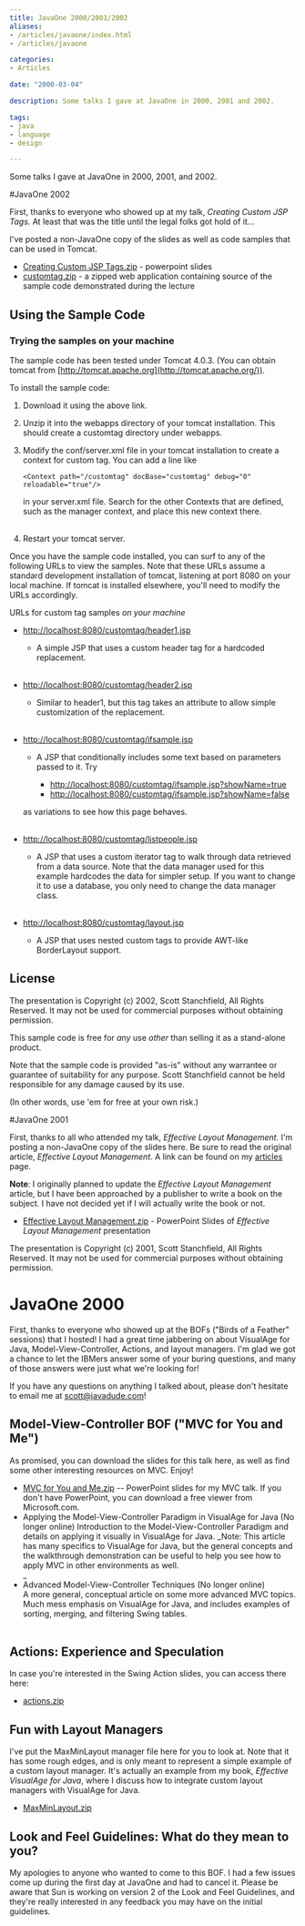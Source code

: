 ```yaml
---
title: JavaOne 2000/2001/2002
aliases:
- /articles/javaone/index.html
- /articles/javaone

categories:
- Articles

date: "2000-03-04"

description: Some talks I gave at JavaOne in 2000, 2001 and 2002.

tags:
- java
- language
- design

---
```


Some talks I gave at JavaOne in 2000, 2001, and 2002.

<!--more-->

#JavaOne 2002

First, thanks to everyone who showed up at my talk, _Creating Custom JSP Tags._ At least that was the title until the legal folks got hold of it...

I've posted a non-JavaOne copy of the slides as well as code samples that can be used in Tomcat.

*   [Creating Custom JSP Tags.zip](Creating%20Custom%20JSP%20Tags.zip) - powerpoint slides
*   [customtag.zip](customtag.zip) - a zipped web application containing source of the sample code demonstrated during the lecture

## Using the Sample Code

### Trying the samples on your machine

The sample code has been tested under Tomcat 4.0.3. (You can obtain tomcat from [http://tomcat.apache.org](http://tomcat.apache.org/)).

To install the sample code:

1.  Download it using the above link.
2.  Unzip it into the webapps directory of your tomcat installation. This should create a customtag directory under webapps.
3.  Modify the conf/server.xml file in your tomcat installation to create a context for custom tag. You can add a line like
    
		<Context path="/customtag" docBase="customtag" debug="0" reloadable="true"/>
    
    in your server.xml file. Search for the other Contexts that are defined, such as the manager context, and place this new context there.  
         
4.  Restart your tomcat server.

Once you have the sample code installed, you can surf to any of the following URLs to view the samples. Note that these URLs assume a standard development installation of tomcat, listening at port 8080 on your local machine. If tomcat is installed elsewhere, you'll need to modify the URLs accordingly.

URLs for custom tag samples _on your machine_

*   [http://localhost:8080/customtag/header1.jsp](http://localhost:8080/customtag/header1.jsp)
    *   A simple JSP that uses a custom header tag for a hardcoded replacement.  
         
*   [http://localhost:8080/customtag/header2.jsp](http://localhost:8080/customtag/header2.jsp)
    *   Similar to header1, but this tag takes an attribute to allow simple customization of the replacement.  
         
*   [http://localhost:8080/customtag/ifsample.jsp](http://localhost:8080/customtag/ifsample.jsp)
    *   A JSP that conditionally includes some text based on parameters passed to it. Try
        
        *   [http://localhost:8080/customtag/ifsample.jsp?showName=true](http://localhost:8080/customtag/ifsample.jsp?showName=true)
        *   [http://localhost:8080/customtag/ifsample.jsp?showName=false](http://localhost:8080/customtag/ifsample.jsp?showName=false)
        
	as variations to see how this page behaves.  
         
        
*   [http://localhost:8080/customtag/listpeople.jsp](http://localhost:8080/customtag/listpeople.jsp)
    *   A JSP that uses a custom iterator tag to walk through data retrieved from a data source. Note that the data manager used for this example hardcodes the data for simpler setup. If you want to change it to use a database, you only need to change the data manager class.  
         
*   [http://localhost:8080/customtag/layout.jsp](http://localhost:8080/customtag/layout.jsp)
    *   A JSP that uses nested custom tags to provide AWT-like BorderLayout support.

## License

The presentation is Copyright (c) 2002, Scott Stanchfield, All Rights Reserved. It may not be used for commercial purposes without obtaining permission.

This sample code is free for _any_ use _other_ than selling it as a stand-alone product.

Note that the sample code is provided "as-is" without any warrantee or guarantee of suitability for any purpose. Scott Stanchfield cannot be held responsible for any damage caused by its use.

(In other words, use 'em for free at your own risk.)

#JavaOne 2001

First, thanks to all who attended my talk, _Effective Layout Management._ I'm posting a non-JavaOne copy of the slides here. Be sure to read the original article, _Effective Layout Management_. A link can be found on my [articles](../../articles) page.

**Note**: I originally planned to update the _Effective Layout Management_ article, but I have been approached by a publisher to write a book on the subject. I have not decided yet if I will actually write the book or not.

*   [Effective Layout Management.zip](Effective%20Layout%20Management.zip) - PowerPoint Slides of _Effective Layout Management_ presentation

The presentation is Copyright (c) 2001, Scott Stanchfield, All Rights Reserved. It may not be used for commercial purposes without obtaining permission.

# JavaOne 2000

First, thanks to everyone who showed up at the BOFs ("Birds of a Feather" sessions) that I hosted! I had a great time jabbering on about VisualAge for Java, Model-View-Controller, Actions, and layout managers. I'm glad we got a chance to let the IBMers answer some of your buring questions, and many of those answers were just what we're looking for!

If you have any questions on anything I talked about, please don't hesitate to email me at [scott@javadude.com](mailto:scott@javadude.com)!

## Model-View-Controller BOF ("MVC for You and Me")

As promised, you can download the slides for this talk here, as well as find some other interesting resources on MVC. Enjoy!

*   [MVC for You and Me.zip](MVC%20for%20You%20and%20Me.zip) -- PowerPoint slides for my MVC talk. If you don't have PowerPoint, you can download a free viewer from Microsoft.com. 
*   Applying the Model-View-Controller Paradigm in VisualAge for Java (No longer online)
    Introduction to the Model-View-Controller Paradigm and details on applying it visually in VisualAge for Java. _Note: This article has many specifics to VisualAge for Java, but the general concepts and the walkthrough demonstration can be useful to help you see how to apply MVC in other environments as well.  
    _ 
*   Advanced Model-View-Controller Techniques (No longer online)  
    A more general, conceptual article on some more advanced MVC topics. Much mess emphasis on VisualAge for Java, and includes examples of sorting, merging, and filtering Swing tables.  
     

## Actions: Experience and Speculation

In case you're interested in the Swing Action slides, you can access there here:

*   [actions.zip](actions.zip)

## Fun with Layout Managers

I've put the MaxMinLayout manager file here for you to look at. Note that it has some rough edges, and is only meant to represent a simple example of a custom layout manager. It's actually an example from my book, _Effective VisualAge for Java_, where I discuss how to integrate custom layout managers with VisualAge for Java.

*   [MaxMinLayout.zip](MaxMinLayout.zip)

## Look and Feel Guidelines: What do they mean to you?

My apologies to anyone who wanted to come to this BOF. I had a few issues come up during the first day at JavaOne and had to cancel it. Please be aware that Sun is working on version 2 of the Look and Feel Guidelines, and they're really interested in any feedback you may have on the initial guidelines.

